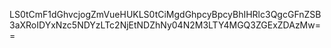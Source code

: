 LS0tCmF1dGhvcjogZmVueHUKLS0tCiMgdGhpcyBpcyBhIHRlc3QgcGFnZSB3aXRoIDYxNzc5NDYzLTc2NjEtNDZhNy04N2M3LTY4MGQ3ZGExZDAzMw==